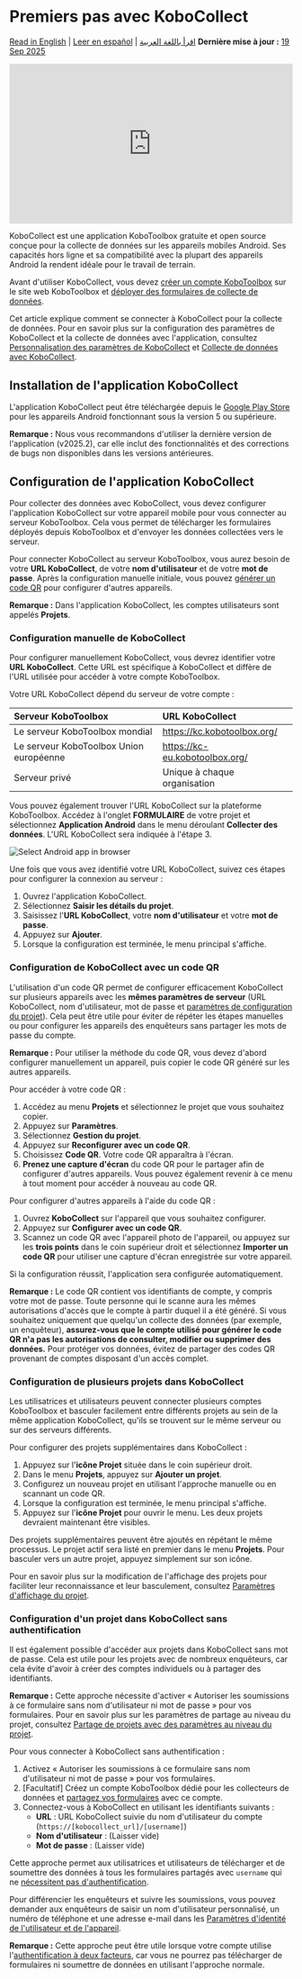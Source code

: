 # Premiers pas avec KoboCollect
<a href="../kobocollect_on_android_latest.html">Read in English</a> | <a href="../es/kobocollect_on_android_latest.html">Leer en español</a> | <a href="../ar/kobocollect_on_android_latest.html">اقرأ باللغة العربية</a>
**Dernière mise à jour :** <a href="https://github.com/kobotoolbox/docs/blob/562abda7896f1c80c1863f158d61432fa915a52f/source/kobocollect_on_android_latest.md" class="reference">19 Sep 2025</a>

<iframe src="https://www.youtube.com/embed/qC2Bz8jZkIM?si=xSyTOxOMR6nE8tum" style="width: 100%; aspect-ratio: 16 / 9; height: auto; border: 0;" title="YouTube video player" frameborder="0" allow="accelerometer; autoplay; clipboard-write; encrypted-media; gyroscope; picture-in-picture; web-share" allowfullscreen></iframe>

KoboCollect est une application KoboToolbox gratuite et open source conçue pour la collecte de données sur les appareils mobiles Android. Ses capacités hors ligne et sa compatibilité avec la plupart des appareils Android la rendent idéale pour le travail de terrain.

Avant d'utiliser KoboCollect, vous devez [créer un compte KoboToolbox](creating_account.md) sur le site web KoboToolbox et [déployer des formulaires de collecte de données](https://support.kobotoolbox.org/fr/quick_start.html).

<p class="note">
    Cet article explique comment se connecter à KoboCollect pour la collecte de données. Pour en savoir plus sur la configuration des paramètres de KoboCollect et la collecte de données avec l'application, consultez <a href="kobocollect_settings.html">Personnalisation des paramètres de KoboCollect</a> et <a href="data_collection_kobocollect.html">Collecte de données avec KoboCollect</a>.
</p>

## Installation de l'application KoboCollect

L'application KoboCollect peut être téléchargée depuis le [Google Play Store](https://play.google.com/store/apps/details?id=org.koboc.collect.android) pour les appareils Android fonctionnant sous la version 5 ou supérieure.

<p class="note">
    <strong>Remarque :</strong> Nous vous recommandons d'utiliser la dernière version de l'application (v2025.2), car elle inclut des fonctionnalités et des corrections de bugs non disponibles dans les versions antérieures.
</p>

## Configuration de l'application KoboCollect

Pour collecter des données avec KoboCollect, vous devez configurer l'application KoboCollect sur votre appareil mobile pour vous connecter au serveur KoboToolbox. Cela vous permet de télécharger les formulaires déployés depuis KoboToolbox et d'envoyer les données collectées vers le serveur.

Pour connecter KoboCollect au serveur KoboToolbox, vous aurez besoin de votre **URL KoboCollect**, de votre **nom d'utilisateur** et de votre **mot de passe**. Après la configuration manuelle initiale, vous pouvez [générer un code QR](https://support.kobotoolbox.org/fr/kobocollect_on_android_latest.html#setting-up-kobocollect-with-a-qr-code) pour configurer d'autres appareils.

<p class="note">
    <strong>Remarque :</strong> Dans l'application KoboCollect, les comptes utilisateurs sont appelés <strong>Projets</strong>.
</p>

### Configuration manuelle de KoboCollect
Pour configurer manuellement KoboCollect, vous devrez identifier votre **URL KoboCollect**. Cette URL est spécifique à KoboCollect et diffère de l'URL utilisée pour accéder à votre compte KoboToolbox.

Votre URL KoboCollect dépend du serveur de votre compte :

| **Serveur KoboToolbox**    | **URL KoboCollect**                     |
| :----------------- | :--------------------------------------------- |
| Le serveur KoboToolbox mondial               | https://kc.kobotoolbox.org/ |
| Le serveur KoboToolbox Union européenne      | https://kc-eu.kobotoolbox.org/ |
| Serveur privé           | Unique à chaque organisation            |

Vous pouvez également trouver l'URL KoboCollect sur la plateforme KoboToolbox. Accédez à l'onglet **FORMULAIRE** de votre projet et sélectionnez **Application Android** dans le menu déroulant **Collecter des données**. L'URL KoboCollect sera indiquée à l'étape 3.

![Select Android app in browser](images/kobocollect_on_android_latest/select_android_app_in_browser.png)

Une fois que vous avez identifié votre URL KoboCollect, suivez ces étapes pour configurer la connexion au serveur :

1. Ouvrez l'application KoboCollect.
2. Sélectionnez **Saisir les détails du projet**.
3. Saisissez l'**URL KoboCollect**, votre **nom d'utilisateur** et votre **mot de passe**.
4. Appuyez sur **Ajouter**.
5. Lorsque la configuration est terminée, le menu principal s'affiche.

### Configuration de KoboCollect avec un code QR

L'utilisation d'un code QR permet de configurer efficacement KoboCollect sur plusieurs appareils avec les **mêmes paramètres de serveur** (URL KoboCollect, nom d'utilisateur, mot de passe et <a href="kobocollect_settings.html">paramètres de configuration du projet</a>). Cela peut être utile pour éviter de répéter les étapes manuelles ou pour configurer les appareils des enquêteurs sans partager les mots de passe du compte.

<p class="note">
    <strong>Remarque :</strong> Pour utiliser la méthode du code QR, vous devez d'abord configurer manuellement un appareil, puis copier le code QR généré sur les autres appareils.
</p>

Pour accéder à votre code QR :

1. Accédez au menu **Projets** et sélectionnez le projet que vous souhaitez copier.
2. Appuyez sur **Paramètres**.
3. Sélectionnez **Gestion du projet**.
4. Appuyez sur **Reconfigurer avec un code QR**.
5. Choisissez **Code QR**. Votre code QR apparaîtra à l'écran.
6. **Prenez une capture d'écran** du code QR pour le partager afin de configurer d'autres appareils. Vous pouvez également revenir à ce menu à tout moment pour accéder à nouveau au code QR.

Pour configurer d'autres appareils à l'aide du code QR :

1. Ouvrez **KoboCollect** sur l'appareil que vous souhaitez configurer.
2. Appuyez sur **Configurer avec un code QR**.
3. Scannez un code QR avec l'appareil photo de l'appareil, ou appuyez sur les <i class="k-icon-more"></i> **trois points** dans le coin supérieur droit et sélectionnez **Importer un code QR** pour utiliser une capture d'écran enregistrée sur votre appareil.

Si la configuration réussit, l'application sera configurée automatiquement.

<p class="note">
    <strong>Remarque :</strong> Le code QR contient vos identifiants de compte, y compris votre mot de passe. Toute personne qui le scanne aura les mêmes autorisations d'accès que le compte à partir duquel il a été généré. Si vous souhaitez uniquement que quelqu'un collecte des données (par exemple, un enquêteur), <strong>assurez-vous que le compte utilisé pour générer le code QR n'a pas les autorisations de consulter, modifier ou supprimer des données.</strong> Pour protéger vos données, évitez de partager des codes QR provenant de comptes disposant d'un accès complet.
</p>

### Configuration de plusieurs projets dans KoboCollect

Les utilisatrices et utilisateurs peuvent connecter plusieurs comptes KoboToolbox et basculer facilement entre différents projets au sein de la même application KoboCollect, qu'ils se trouvent sur le même serveur ou sur des serveurs différents.

Pour configurer des projets supplémentaires dans KoboCollect :

1. Appuyez sur l'**icône Projet** située dans le coin supérieur droit.
2. Dans le menu **Projets**, appuyez sur **Ajouter un projet**.
3. Configurez un nouveau projet en utilisant l'approche manuelle ou en scannant un code QR.
4. Lorsque la configuration est terminée, le menu principal s'affiche.
5. Appuyez sur l'**icône Projet** pour ouvrir le menu. Les deux projets devraient maintenant être visibles.

Des projets supplémentaires peuvent être ajoutés en répétant le même processus. Le projet actif sera listé en premier dans le menu **Projets**. Pour basculer vers un autre projet, appuyez simplement sur son icône.

<p class="note">
    Pour en savoir plus sur la modification de l'affichage des projets pour faciliter leur reconnaissance et leur basculement, consultez <a href="https://support.kobotoolbox.org/fr/kobocollect_settings.html#project-display-settings">Paramètres d'affichage du projet</a>.
</p>

### Configuration d'un projet dans KoboCollect sans authentification

Il est également possible d'accéder aux projets dans KoboCollect sans mot de passe. Cela est utile pour les projets avec de nombreux enquêteurs, car cela évite d'avoir à créer des comptes individuels ou à partager des identifiants.

<p class="note">
    <strong>Remarque :</strong> Cette approche nécessite d'activer « Autoriser les soumissions à ce formulaire sans nom d'utilisateur ni mot de passe » pour vos formulaires. Pour en savoir plus sur les paramètres de partage au niveau du projet, consultez <a href="project_sharing_settings.html">Partage de projets avec des paramètres au niveau du projet</a>.
</p>

Pour vous connecter à KoboCollect sans authentification :
1. Activez « Autoriser les soumissions à ce formulaire sans nom d'utilisateur ni mot de passe » pour vos formulaires.
2. [Facultatif] Créez un compte KoboToolbox dédié pour les collecteurs de données et [partagez vos formulaires](managing_permissions.md) avec ce compte.
3. Connectez-vous à KoboCollect en utilisant les identifiants suivants :
    - **URL** : URL KoboCollect suivie du nom d'utilisateur du compte (`https://[kobocollect_url]/[username]`)
    - **Nom d'utilisateur** : (Laisser vide)
    - **Mot de passe** : (Laisser vide)

Cette approche permet aux utilisatrices et utilisateurs de télécharger et de soumettre des données à tous les formulaires partagés avec `username` qui ne [nécessitent pas d'authentification](project_sharing_settings.md).

Pour différencier les enquêteurs et suivre les soumissions, vous pouvez demander aux enquêteurs de saisir un nom d'utilisateur personnalisé, un numéro de téléphone et une adresse e-mail dans les [Paramètres d'identité de l'utilisateur et de l'appareil](https://support.kobotoolbox.org/fr/kobocollect_settings.html#user-and-device-identity-settings).

<p class="note">
    <strong>Remarque :</strong> Cette approche peut être utile lorsque votre compte utilise l'<a href="two_factor_authentication.html">authentification à deux facteurs</a>, car vous ne pourrez pas télécharger de formulaires ni soumettre de données en utilisant l'approche normale.
</p>